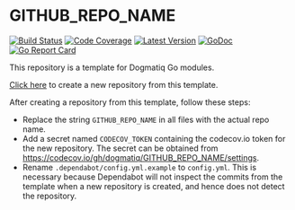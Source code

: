 # GITHUB_REPO_NAME

[![Build Status](https://github.com/dogmatiq/GITHUB_REPO_NAME/workflows/CI/badge.svg)](https://github.com/dogmatiq/GITHUB_REPO_NAME/actions?workflow=CI)
[![Code Coverage](https://img.shields.io/codecov/c/github/dogmatiq/GITHUB_REPO_NAME/master.svg)](https://codecov.io/github/dogmatiq/GITHUB_REPO_NAME)
[![Latest Version](https://img.shields.io/github/tag/dogmatiq/GITHUB_REPO_NAME.svg?label=semver)](https://semver.org)
[![GoDoc](https://godoc.org/github.com/dogmatiq/GITHUB_REPO_NAME?status.svg)](https://godoc.org/github.com/dogmatiq/GITHUB_REPO_NAME)
[![Go Report Card](https://goreportcard.com/badge/github.com/dogmatiq/GITHUB_REPO_NAME)](https://goreportcard.com/report/github.com/dogmatiq/GITHUB_REPO_NAME)

This repository is a template for Dogmatiq Go modules.

[Click here](https://github.com/dogmatiq/template/generate) to create a new
repository from this template.

After creating a repository from this template, follow these steps:

- Replace the string `GITHUB_REPO_NAME` in all files with the actual repo name.
- Add a secret named `CODECOV_TOKEN` containing the codecov.io token for the new repository.
  The secret can be obtained from https://codecov.io/gh/dogmatiq/GITHUB_REPO_NAME/settings.
- Rename `.dependabot/config.yml.example` to `config.yml`. This is necessary
  because Dependabot will not inspect the commits from the template when a new
  repository is created, and hence does not detect the repository.
